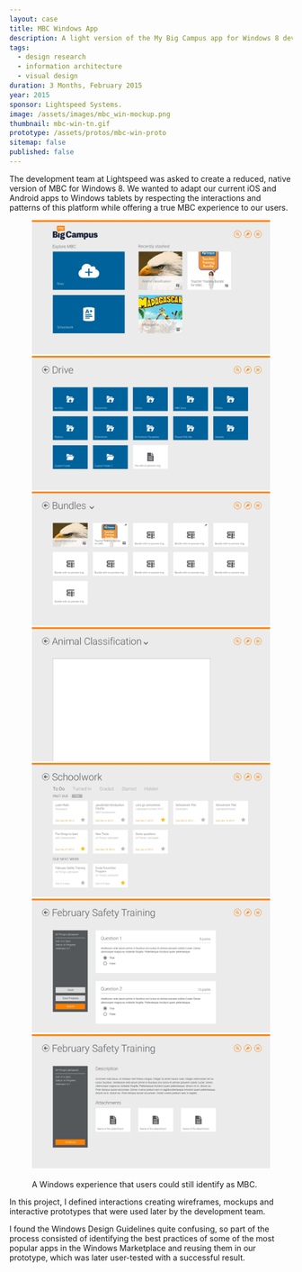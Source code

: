 ```yaml
---
layout: case
title: MBC Windows App
description: A light version of the My Big Campus app for Windows 8 devices.
tags: 
  - design research
  - information architecture
  - visual design
duration: 3 Months, February 2015
year: 2015
sponsor: Lightspeed Systems.
image: /assets/images/mbc_win-mockup.png
thumbnail: mbc-win-tn.gif
prototype: /assets/protos/mbc-win-proto
sitemap: false
published: false
---
```


The development team at Lightspeed was asked to create a reduced, native version of MBC for Windows 8. We wanted to adapt our current iOS and Android apps to Windows tablets by respecting the interactions and patterns of this platform while offering a true MBC experience to our users.

<figure>
  <div class="carousel" data-flickity='{ "imagesLoaded": true, "percentPosition": false }'>
    <img src="/assets/images/mbc_win_mock1.jpg" alt="mbc windows app">
    <img src="/assets/images/mbc_win_mock2.jpg" alt="mbc windows app">
    <img src="/assets/images/mbc_win_mock3.jpg" alt="mbc windows app">
    <img src="/assets/images/mbc_win_mock4.jpg" alt="mbc windows app">
    <img src="/assets/images/mbc_win_mock5.jpg" alt="mbc windows app">
    <img src="/assets/images/mbc_win_mock6.jpg" alt="mbc windows app">
    <img src="/assets/images/mbc_win_mock7.jpg" alt="mbc windows app">
  </div>
  <br>
  <figcaption>A Windows experience that users could still identify as MBC.</figcaption>
</figure>

In this project, I defined interactions creating wireframes, mockups and interactive prototypes that were used later by the development team.

I found the Windows Design Guidelines quite confusing, so part of the process consisted of identifying the best practices of some of the most popular apps in the Windows Marketplace and reusing them in our prototype, which was later user-tested with a successful result.

<script src="/assets/js/flickity.js"></script>
